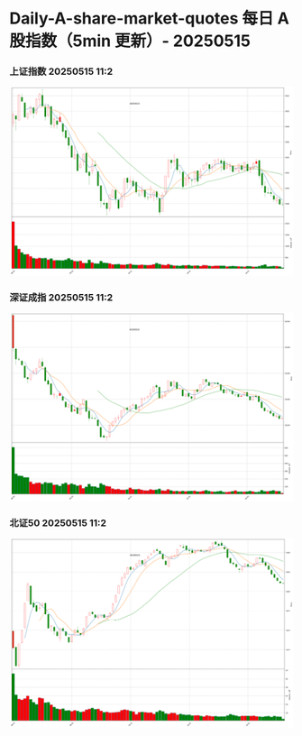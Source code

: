 
# Daily-A-share-market-quotes 每日 A 股指数（5min 更新）- 20250515

### 上证指数 20250515 11:2
![](./fig/2025/5/20250515-sh000001.png)

### 深证成指 20250515 11:2
![](./fig/2025/5/20250515-sz399001.png)

### 北证50 20250515 11:2
![](./fig/2025/5/20250515-bj899050.png)
